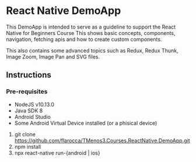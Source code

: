 # React Native DemoApp

This DemoApp is intended to serve as a guideline to support the React Native for Beginners Course
This shows basic concepts, components, navigation, fetching apis and how to create custom components.

This also contains some advanced topics such as Redux, Redux Thunk, Image Zoom, Image Pan and SVG files.

## Instructions

### Pre-requisites
- NodeJS v10.13.0 
- Java SDK 8
- Android Studio
- Some Android Virtual Device installed (or a phisical device)

1. git clone https://github.com/flarocca/TMenos3.Courses.ReactNative.DemoApp.git
2. npm install
3. npx react-native run-{android | ios}
